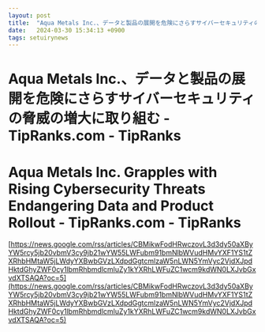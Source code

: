 ```yaml
---
layout: post
title:  "Aqua Metals Inc.、データと製品の展開を危険にさらすサイバーセキュリティの脅威の増大に取り組む - TipRanks.com - TipRanks"
date:   2024-03-30 15:34:13 +0900
tags: setuirynews 
---
```


# Aqua Metals Inc.、データと製品の展開を危険にさらすサイバーセキュリティの脅威の増大に取り組む - TipRanks.com - TipRanks



# Aqua Metals Inc. Grapples with Rising Cybersecurity Threats Endangering Data and Product Rollout - TipRanks.com - TipRanks

[https://news.google.com/rss/articles/CBMikwFodHRwczovL3d3dy50aXByYW5rcy5jb20vbmV3cy9jb21wYW55LWFubm91bmNlbWVudHMvYXF1YS1tZXRhbHMtaW5jLWdyYXBwbGVzLXdpdGgtcmlzaW5nLWN5YmVyc2VjdXJpdHktdGhyZWF0cy1lbmRhbmdlcmluZy1kYXRhLWFuZC1wcm9kdWN0LXJvbGxvdXTSAQA?oc=5](https://news.google.com/rss/articles/CBMikwFodHRwczovL3d3dy50aXByYW5rcy5jb20vbmV3cy9jb21wYW55LWFubm91bmNlbWVudHMvYXF1YS1tZXRhbHMtaW5jLWdyYXBwbGVzLXdpdGgtcmlzaW5nLWN5YmVyc2VjdXJpdHktdGhyZWF0cy1lbmRhbmdlcmluZy1kYXRhLWFuZC1wcm9kdWN0LXJvbGxvdXTSAQA?oc=5)

